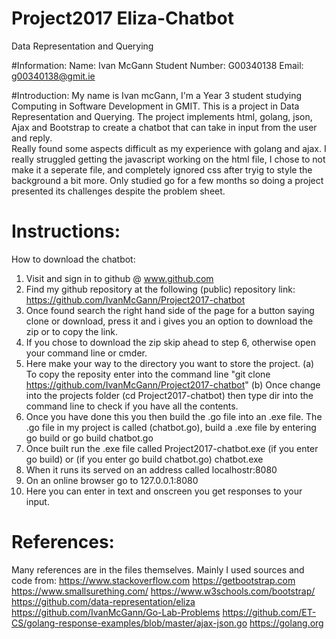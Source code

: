 # Project2017 Eliza-Chatbot
Data Representation and Querying 

#Information:
Name: Ivan McGann
Student Number: G00340138
Email: g00340138@gmit.ie 

#Introduction:
My name is Ivan mcGann, I'm a Year 3 student studying Computing in Software Development in GMIT. This is a project in Data Representation and Querying.
The project implements html, golang, json, Ajax and Bootstrap to create a chatbot that can take in input from the user and reply.  
Really found some aspects difficult as my experience with golang and ajax. I really struggled getting the javascript working on the html file, I chose to not make it a seperate file, and completely ignored css after tryig to style the background a bit more.
Only studied go for a few months so doing a project presented its challenges despite the problem sheet. 

# Instructions:
How to download the chatbot:
1. Visit and sign in to github @ www.github.com
2. Find my github repository at the following (public) repository link: https://github.com/IvanMcGann/Project2017-chatbot
3. Once found search the right hand side of the page for a button saying clone or download, press it and i gives you an option to download the zip or to copy the link.
4. If you chose to download the zip skip ahead to step 6, otherwise open your command line or cmder.
5. Here make your way to the directory you want to store the project.
	(a) To copy the reposity enter into the command line "git clone https://github.com/IvanMcGann/Project2017-chatbot"
	(b) Once change into the projects folder (cd Project2017-chatbot) then type dir into the command line to check if you have all the contents.
6. Once you have done this you then build the .go file into an .exe file. The .go file in my project is called (chatbot.go),
	build a .exe file by entering go build or go build chatbot.go
7. Once built run the .exe file called Project2017-chatbot.exe (if you enter go build) or (if you enter go build chatbot.go) chatbot.exe
8. When it runs its served on an address called localhostr:8080
9. On an online browser go to 127.0.0.1:8080
10. Here you can enter in text and onscreen you get responses to your input.


# References:
Many references are in the files themselves.
Mainly I used sources and code from:
https://www.stackoverflow.com
https://getbootstrap.com
https://www.smallsurething.com/
https://www.w3schools.com/bootstrap/
https://github.com/data-representation/eliza
https://github.com/IvanMcGann/Go-Lab-Problems
https://github.com/ET-CS/golang-response-examples/blob/master/ajax-json.go
https://golang.org
